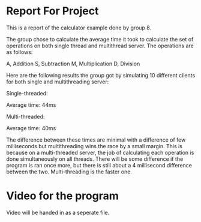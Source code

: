 # Report For Project

This is a report of the calculator example done by group 8.

The group chose to calculate the average time it took to calculate the set of operations on
both single thread and multithread server. The operations are as follows:

A, Addition
S, Subtraction
M, Multiplication
D, Division


Here are the following results the group got by simulating 10 different clients for
both single and multithreading server:

Single-threaded:

Average time: 44ms

Multi-threaded:

Average time: 40ms

The difference between these times are  minimal with a difference of few milliseconds but multithreading wins the race by a small margin. This is because on a multi-threaded
server, the job of calculating each operation is done simultaneously on all threads. There will be some difference if the
program is ran once more, but there is still about a 4 millisecond difference between the two. Multi-threading is the faster one.


# Video for the program

Video will be handed in as a seperate file.